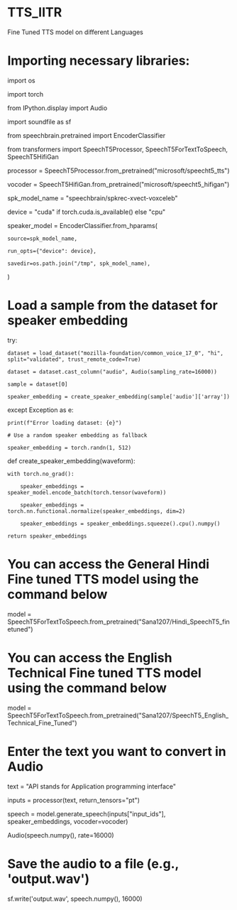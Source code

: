 # TTS_IITR
Fine Tuned TTS model on different Languages
# Importing necessary libraries:
import os

import torch

from IPython.display import Audio

import soundfile as sf

from speechbrain.pretrained import EncoderClassifier

from transformers import SpeechT5Processor, SpeechT5ForTextToSpeech, SpeechT5HifiGan


processor = SpeechT5Processor.from_pretrained("microsoft/speecht5_tts")

vocoder = SpeechT5HifiGan.from_pretrained("microsoft/speecht5_hifigan")


spk_model_name = "speechbrain/spkrec-xvect-voxceleb"



device = "cuda" if torch.cuda.is_available() else "cpu"


speaker_model = EncoderClassifier.from_hparams(

    source=spk_model_name,
    
    run_opts={"device": device},

    savedir=os.path.join("/tmp", spk_model_name),

    
)


# Load a sample from the dataset for speaker embedding

try:

    dataset = load_dataset("mozilla-foundation/common_voice_17_0", "hi", split="validated", trust_remote_code=True)
    
    dataset = dataset.cast_column("audio", Audio(sampling_rate=16000))
    
    sample = dataset[0]
    
    speaker_embedding = create_speaker_embedding(sample['audio']['array'])
    
except Exception as e:

    print(f"Error loading dataset: {e}")

    # Use a random speaker embedding as fallback

    speaker_embedding = torch.randn(1, 512)


def create_speaker_embedding(waveform):

    with torch.no_grad():
    
        speaker_embeddings = speaker_model.encode_batch(torch.tensor(waveform))
        
        speaker_embeddings = torch.nn.functional.normalize(speaker_embeddings, dim=2)
        
        speaker_embeddings = speaker_embeddings.squeeze().cpu().numpy()

    return speaker_embeddings


# You can access the General Hindi Fine tuned TTS model using the command below


model = SpeechT5ForTextToSpeech.from_pretrained("Sana1207/Hindi_SpeechT5_finetuned")


# You can access the English Technical Fine tuned TTS model using the command below


model = SpeechT5ForTextToSpeech.from_pretrained("Sana1207/SpeechT5_English_Technical_Fine_Tuned")


# Enter the text you want to convert in Audio


text = "API stands for Application programming interface"


inputs = processor(text, return_tensors="pt")


speech = model.generate_speech(inputs["input_ids"], speaker_embeddings, vocoder=vocoder)



Audio(speech.numpy(), rate=16000)


# Save the audio to a file (e.g., 'output.wav')


sf.write('output.wav', speech.numpy(), 16000)


  

